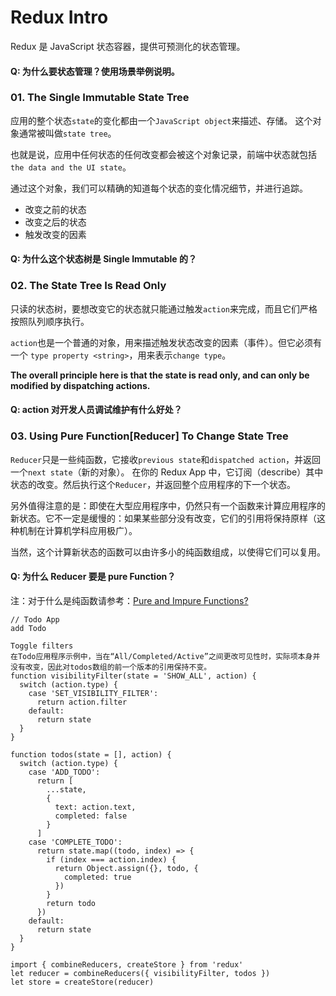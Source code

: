 # Redux Intro
Redux 是 JavaScript 状态容器，提供可预测化的状态管理。

#### Q: 为什么要状态管理？使用场景举例说明。


### 01. The Single Immutable State Tree
应用的整个状态`state`的变化都由一个`JavaScript object`来描述、存储。
这个对象通常被叫做`state tree`。

也就是说，应用中任何状态的任何改变都会被这个对象记录，前端中状态就包括`the data and the UI state`。

通过这个对象，我们可以精确的知道每个状态的变化情况细节，并进行追踪。
- 改变之前的状态
- 改变之后的状态
- 触发改变的因素

#### Q: 为什么这个状态树是 Single Immutable 的？ 


### 02. The State Tree Is Read Only
只读的状态树，要想改变它的状态就只能通过触发`action`来完成，而且它们严格按照队列顺序执行。

`action`也是一个普通的对象，用来描述触发状态改变的因素（事件）。但它必须有一个 `type property <string>`，用来表示`change type`。

 **The overall principle here is that the state is read only, and can only be modified by dispatching actions.**

#### Q: action 对开发人员调试维护有什么好处？


### 03. Using Pure Function[Reducer] To Change State Tree
`Reducer`只是一些纯函数，它接收`previous state`和`dispatched action`，并返回一个`next state`（新的对象）。
在你的 Redux App 中，它订阅（describe）其中状态的改变。然后执行这个`Reducer`，并返回整个应用程序的下一个状态。

另外值得注意的是：即使在大型应用程序中，仍然只有一个函数来计算应用程序的新状态。它不一定是缓慢的：如果某些部分没有改变，它们的引用将保持原样（这种机制在计算机学科应用极广）。

当然，这个计算新状态的函数可以由许多小的纯函数组成，以使得它们可以复用。

#### Q: 为什么 Reducer 要是 pure Function？

注：对于什么是纯函数请参考：[Pure and Impure Functions?]()

```
// Todo App
add Todo

Toggle filters
在Todo应用程序示例中，当在“All/Completed/Active”之间更改可见性时，实际项本身并没有改变，因此对todos数组的前一个版本的引用保持不变。
function visibilityFilter(state = 'SHOW_ALL', action) {
  switch (action.type) {
    case 'SET_VISIBILITY_FILTER':
      return action.filter
    default:
      return state
  }
}

function todos(state = [], action) {
  switch (action.type) {
    case 'ADD_TODO':
      return [
        ...state,
        {
          text: action.text,
          completed: false
        }
      ]
    case 'COMPLETE_TODO':
      return state.map((todo, index) => {
        if (index === action.index) {
          return Object.assign({}, todo, {
            completed: true
          })
        }
        return todo
      })
    default:
      return state
  }
}

import { combineReducers, createStore } from 'redux'
let reducer = combineReducers({ visibilityFilter, todos })
let store = createStore(reducer)
```
